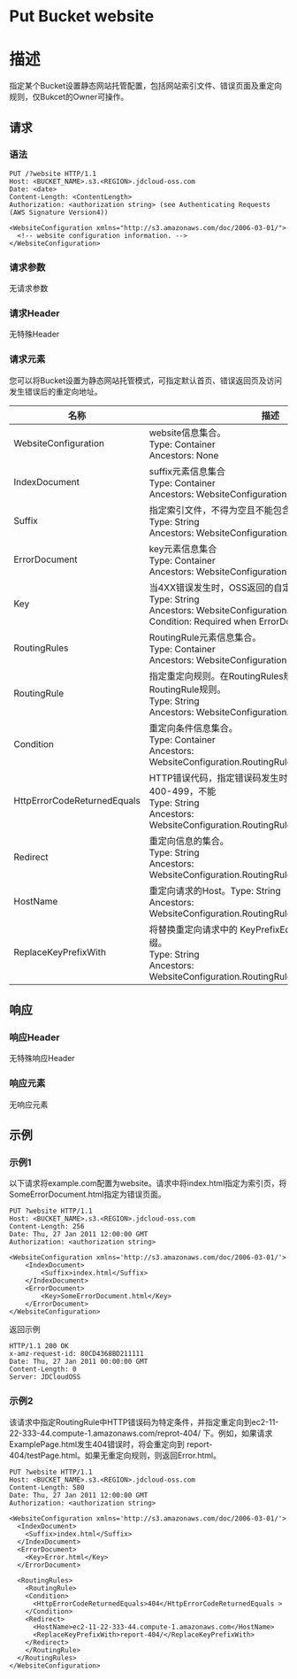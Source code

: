 # Put Bucket website

# 描述
指定某个Bucket设置静态网站托管配置，包括网站索引文件、错误页面及重定向规则，仅Bukcet的Owner可操作。

## 请求
### 语法
```HTTP
PUT /?website HTTP/1.1
Host: <BUCKET_NAME>.s3.<REGION>.jdcloud-oss.com
Date: <date>
Content-Length: <ContentLength>
Authorization: <authorization string> (see Authenticating Requests (AWS Signature Version4))

<WebsiteConfiguration xmlns="http://s3.amazonaws.com/doc/2006-03-01/">
  <!-- website configuration information. -->
</WebsiteConfiguration>
```
### 请求参数
无请求参数
### 请求Header
无特殊Header
### 请求元素
您可以将Bucket设置为静态网站托管模式，可指定默认首页、错误返回页及访问发生错误后的重定向地址。

名称|描述|必须
---|---|---
WebsiteConfiguration|website信息集合。<br>Type: Container<br>Ancestors: None|是
IndexDocument|suffix元素信息集合<br>Type: Container<br>Ancestors: WebsiteConfiguration|是
Suffix|指定索引文件，不得为空且不能包含"/"字符，如index.html。<br>Type: String<br>Ancestors: WebsiteConfiguration.IndexDocument|是
ErrorDocument|key元素信息集合<br>Type: Container<br>Ancestors: WebsiteConfiguration|否
Key|当4XX错误发生时，OSS返回的自定义错误页面。<br>Type: String<br>Ancestors: WebsiteConfiguration.ErrorDocument<br>Condition: Required when ErrorDocument is specified.|指定ErrorDocument是必须
RoutingRules|RoutingRule元素信息集合。<br>Type: Container<br>Ancestors: WebsiteConfiguration|否
RoutingRule|指定重定向规则。在RoutingRules规则中，至少包含一个RoutingRule规则。<br>Type: String<br>Ancestors: WebsiteConfiguration.RoutingRules|否
Condition|重定向条件信息集合。<br>Type: Container<br>Ancestors: WebsiteConfiguration.RoutingRules.RoutingRule|否
HttpErrorCodeReturnedEquals|HTTP错误代码，指定错误码发生时，则进行重定向。范围为400-499，不能<br>Type: String<br>Ancestors: WebsiteConfiguration.RoutingRules.RoutingRule.Condition|否
Redirect|重定向信息的集合。<br>Type: String<br>Ancestors: WebsiteConfiguration.RoutingRules.RoutingRule|否
HostName|重定向请求的Host。Type: String<br>Ancestors: WebsiteConfiguration.RoutingRules.RoutingRule.Redirect|否
ReplaceKeyPrefixWith|将替换重定向请求中的 KeyPrefixEquals 值的对象键名称的前缀。<br>Type: String<br>Ancestors: WebsiteConfiguration.RoutingRules.RoutingRule.Redirect|否

## 响应
### 响应Header
无特殊响应Header
### 响应元素
无响应元素

## 示例
### 示例1
以下请求将example.com配置为website。请求中将index.html指定为索引页，将SomeErrorDocument.html指定为错误页面。
```HTTP
PUT ?website HTTP/1.1
Host: <BUCKET_NAME>.s3.<REGION>.jdcloud-oss.com
Content-Length: 256
Date: Thu, 27 Jan 2011 12:00:00 GMT
Authorization: <authorization string>

<WebsiteConfiguration xmlns='http://s3.amazonaws.com/doc/2006-03-01/'>
    <IndexDocument>
        <Suffix>index.html</Suffix>
    </IndexDocument>
    <ErrorDocument>
        <Key>SomeErrorDocument.html</Key>
    </ErrorDocument>
</WebsiteConfiguration>
```
返回示例
```HTTP
HTTP/1.1 200 OK
x-amz-request-id: 80CD4368BD211111
Date: Thu, 27 Jan 2011 00:00:00 GMT
Content-Length: 0
Server: JDCloudOSS
```

### 示例2
该请求中指定RoutingRule中HTTP错误码为特定条件，并指定重定向到ec2-11-22-333-44.compute-1.amazonaws.com/reprot-404/ 下。例如，如果请求ExamplePage.html发生404错误时，将会重定向到 report-404/testPage.html。如果无重定向规则，则返回Error.html。
```HTTP
PUT ?website HTTP/1.1
Host: <BUCKET_NAME>.s3.<REGION>.jdcloud-oss.com
Content-Length: 580
Date: Thu, 27 Jan 2011 12:00:00 GMT
Authorization: <authorization string>

<WebsiteConfiguration xmlns='http://s3.amazonaws.com/doc/2006-03-01/'>
  <IndexDocument>
    <Suffix>index.html</Suffix>
  </IndexDocument>
  <ErrorDocument>
    <Key>Error.html</Key>
  </ErrorDocument>

  <RoutingRules>
    <RoutingRule>
    <Condition>
      <HttpErrorCodeReturnedEquals>404</HttpErrorCodeReturnedEquals >
    </Condition>
    <Redirect>
      <HostName>ec2-11-22-333-44.compute-1.amazonaws.com</HostName>
      <ReplaceKeyPrefixWith>report-404/</ReplaceKeyPrefixWith>
    </Redirect>
    </RoutingRule>
  </RoutingRules>
</WebsiteConfiguration>
```
